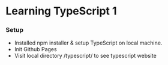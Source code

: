 # Learning TypeScript 1

### Setup
* Installed npm installer & setup TypeScript on local machine.
* Init Github Pages
* Visit local directory /typescript/ to see typescript website
